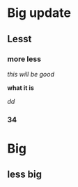# Big update
## Lesst
### more less
_this will be good_

**what it is**

*dd*

### 34

# Big
## less big
